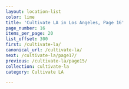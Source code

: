 ```yaml
---
layout: location-list
color: lime
title: 'Cultivate LA in Los Angeles, Page 16'
page_number: 16
items_per_page: 20
list_offset: 300
first: /cultivate-la/
canonical_url: /cultivate-la/
next: /cultivate-la/page17/
previous: /cultivate-la/page15/
collection: cultivate-la
category: Cultivate LA

---
```

